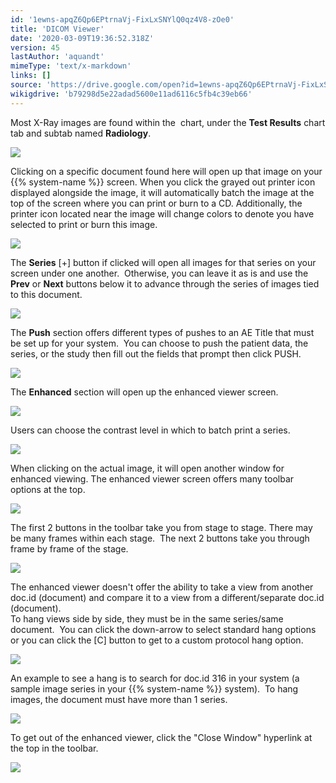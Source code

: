 ```yaml
---
id: '1ewns-apqZ6Qp6EPtrnaVj-FixLxSNYlQ0qz4V8-zOe0'
title: 'DICOM Viewer'
date: '2020-03-09T19:36:52.318Z'
version: 45
lastAuthor: 'aquandt'
mimeType: 'text/x-markdown'
links: []
source: 'https://drive.google.com/open?id=1ewns-apqZ6Qp6EPtrnaVj-FixLxSNYlQ0qz4V8-zOe0'
wikigdrive: 'b79298d5e22adad5600e11ad6116c5fb4c39eb66'
---
```

Most X-Ray images are found within the  chart, under the **Test Results** chart tab and subtab named **Radiology**.


![](../dicom-viewer.assets/89b70e94225b8ac7affeff29ebc5c699.png)


Clicking on a specific document found here will open up that image on your {{% system-name %}} screen. When you click the grayed out printer icon displayed alongside the image, it will automatically batch the image at the top of the screen where you can print or burn to a CD. Additionally, the printer icon located near the image will change colors to denote you have selected to print or burn this image.


![](../dicom-viewer.assets/7a1bd70b541fb88ca5c4e5f528ab1627.png)


The **Series** [+] button if clicked will open all images for that series on your screen under one another.  Otherwise, you can leave it as is and use the **Prev** or **Next** buttons below it to advance through the series of images tied to this document.


![](../dicom-viewer.assets/1b858d18135dd1df3cc165c0d8097dfb.png)


The **Push** section offers different types of pushes to an AE Title that must be set up for your system.  You can choose to push the patient data, the series, or the study then fill out the fields that prompt then click PUSH.


![](../dicom-viewer.assets/a39465295a27d7f4e0dd94d2e718eda7.png)


The **Enhanced** section will open up the enhanced viewer screen.


![](../dicom-viewer.assets/45a7664b86f83b4c11f7a1a14768c9c7.png)


Users can choose the contrast level in which to batch print a series.


![](../dicom-viewer.assets/7d8222f65b7bced3ee072a807bbde86c.png)


When clicking on the actual image, it will open another window for enhanced viewing. The enhanced viewer screen offers many toolbar options at the top.  


![](../dicom-viewer.assets/8721d596f77da2ae116777a83a0750e1.png)


The first 2 buttons in the toolbar take you from stage to stage. There may be many frames within each stage.  The next 2 buttons take you through frame by frame of the stage.


![](../dicom-viewer.assets/1c24618440a8828740a052feebf11885.png)


The enhanced viewer doesn't offer the ability to take a view from another doc.id (document) and compare it to a view from a different/separate doc.id (document).  
To hang views side by side, they must be in the same series/same document.  You can click the down-arrow to select standard hang options or you can click the [C] button to get to a custom protocol hang option.


![](../dicom-viewer.assets/623c85a72bc115ff6a2c357be897775a.png)



An example to see a hang is to search for doc.id 316 in your system (a sample image series in your {{% system-name %}} system).  To hang images, the document must have more than 1 series.


![](../dicom-viewer.assets/afaef6e0b9d90a900c40f82dac4a13cc.png)


To get out of the enhanced viewer, click the "Close Window" hyperlink at the top in the toolbar.


![](../dicom-viewer.assets/aa5889ccb5005895a4f8cf0c063a0d81.png)

